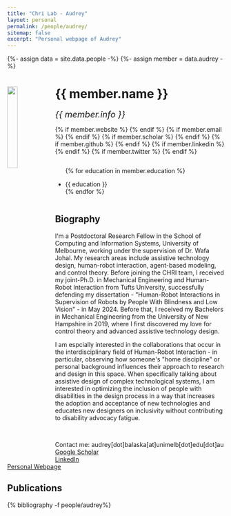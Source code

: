 ```yaml
---
title: "Chri Lab - Audrey"
layout: personal
permalink: /people/audrey/
sitemap: false
excerpt: "Personal webpage of Audrey"
---
```

{%- assign data = site.data.people -%}
{%- assign member = data.audrey -%}

<div class="row">
  <img src="{{ site.url }}{{ site.baseurl }}/images/teampic/{{ member.photo }}" class="img-responsive" width="22%" style="float: left" />
  <h1>{{ member.name }}</h1>
  <i style="font-size:20px">{{ member.info }}</i><br>

  {% if member.website %}<a href="{{ member.website }}" target="_blank"><i class="fa fa-home fa-3x"></i></a> {% endif %}
  {% if member.email %}<a href="mailto:{{ member.email }}" target="_blank"><i class="fa fa-envelope-square fa-3x"></i></a> {% endif %}
  {% if member.scholar %} <a href="{{ member.scholar }}" target="_blank"><i class="ai ai-google-scholar-square ai-3x"></i></a> {% endif %}
  {% if member.github %} <a href="{{ member.github }}" target="_blank"><i class="fa fa-github-square fa-3x"></i></a> {% endif %}
  {% if member.linkedin %} <a href="{{ member.linkedin }}" target="_blank"><i class="fa fa-linkedin-square fa-3x"></i></a> {% endif %}
  {% if member.twitter %} <a href="{{ member.twitter }}" target="_blank"><i class="fa fa-twitter-square fa-3x"></i></a> {% endif %}
  <!-- {% if member.researchgate %} <a href="{{ member.researchgate }}" target="_blank"><i class="ai ai-researchgate-square ai-3x"></i></a> {% endif %} -->
  <ul style="overflow: hidden">

  {% for education in member.education %}
	<li> {{ education }} </li>
  {% endfor %}

  </ul>
</div>

## Biography

<p>
I'm a Postdoctoral Research Fellow in the School of Computing and Information Systems, University of Melbourne, working under the supervision of Dr. Wafa Johal.  My research areas include assistive technology design, human-robot interaction, agent-based modeling, and control theory. Before joining the CHRI team, I received my joint-Ph.D. in Mechanical Engineering and Human-Robot Interaction from Tufts University, successfully defending my dissertation - "Human-Robot Interactions in Supervision of Robots by People With Blindness and Low Vision" - in May 2024.  Before that, I received my Bachelors in Mechanical Engineering from the University of New Hampshire in 2019, where I first discovered my love for control theory and advanced assistive technology design.  

I am espcially interested in the collaborations that occur in the interdisciplinary field of Human-Robot Interaction - in particular, observing how someone's "home discipline" or personal background influences their approach to research and design in this space.  When specifically talking about assistive design of complex technological systems, I am interested in optimizing the inclusion of people with disabilities in the design process in a way that increases the adoption and acceptance of new technologies and educates new designers on inclusivity without contributing to disability advocacy fatigue.  

<br/>

Contact me: audrey[dot]balaska[at]unimelb[dot]edu[dot]au
<br/>
[Google Scholar](https://scholar.google.com/citations?user=DyoiyokAAAAJ&hl=en)
<br/>
[LinkedIn](https://www.linkedin.com/in/audrey-balaska-75a095135/)
<br/>
[Personal Webpage](https://sites.google.com/view/audrey-balaska-engineering/home?authuser=0)

## Publications

<div class="publications">

{% bibliography -f people/audrey%}

</div>
